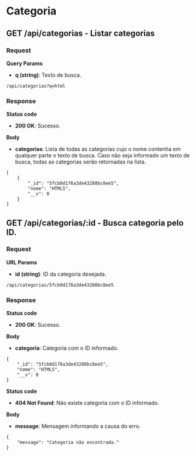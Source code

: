 # Categoria

## GET /api/categorias - Listar categorias 

### Request

**Query Params**

- **q (string)**: Texto de busca. 

```
/api/categorias?q=html
```

### Response

**Status code**

- **200 OK**: Sucesso.

**Body**

- **categorias**: Lista de todas as categorias cujo o nome contenha em qualquer parte o texto de busca. Caso não seja informado um texto de busca, todas as categorias serão retornadas na lista.

```
[
    {
        "_id": "5fcb0d176a3de43280bc8ee5",
        "nome": "HTML5",
        "__v": 0
    }
]
```

## GET /api/categorias/:id - Busca categoria pelo ID. 

### Request

**URL Params**

- **id (string)**: ID da categoria desejada. 

```
/api/categorias/5fcb0d176a3de43280bc8ee5
```

### Response

**Status code**

- **200 OK**: Sucesso.

**Body**

- **categoria**: Categoria com o ID informado.

```
{
    "_id": "5fcb0d176a3de43280bc8ee5",
    "nome": "HTML5",
    "__v": 0
}
```

**Status code**

- **404 Not Found**: Não existe categoria com o ID informado.

**Body**

- **message**: Mensagem informando a causa do erro. 

```
{
    "message": "Categoria não encontrada."
}
```